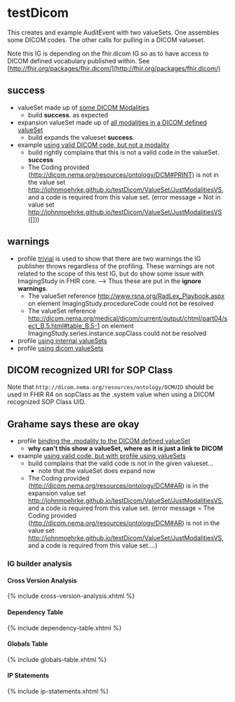 # testDicom

This creates and example AuditEvent with two valueSets. One assembles some DICOM codes. The other calls for pulling in a DICOM valueset.

Note this IG is depending on the fhir.dicom IG so as to have access to DICOM defined vocabulary published within. See [http://fhir.org/packages/fhir.dicom/](http://fhir.org/packages/fhir.dicom/)

## success
* valueSet made up of [some DICOM Modalities](ValueSet-FewModalitiesVS.html)
  * build **success**. as expected
* expansion valueSet made up of [all modalities in a DICOM defined valueSet](ValueSet-JustModalitiesVS.html)
  * build expands the valueset **success**. 
* example [using valid DICOM code, but not a modality](ImagingStudy-ex-imagingstudy-withBadCode.html)
  * build rightly complains that this is not a valid code in the valueSet. **success**
  * The Coding provided (http://dicom.nema.org/resources/ontology/DCM#PRINT) is not in the value set http://johnmoehrke.github.io/testDicom/ValueSet/JustModalitiesVS, and a code is required from this value set. (error message = Not in value set http://johnmoehrke.github.io/testDicom/ValueSet/JustModalitiesVS ([]))


## warnings
* profile [trivial](StructureDefinition-JohnMoehrke.testDicom.testImage.trivial.html) is used to show that there are two warnings the IG publisher throws regardless of the profiling. These warnings are not related to the scope of this test IG, but do show some issue with ImagingStudy in FHIR core. --> Thus these are put in the **ignore warnings**.
  * The valueSet reference http://www.rsna.org/RadLex_Playbook.aspx on element ImagingStudy.procedureCode could not be resolved
  * The valueSet reference http://dicom.nema.org/medical/dicom/current/output/chtml/part04/sect_B.5.html#table_B.5-1 on element ImagingStudy.series.instance.sopClass could not be resolved
* profile [using internal valueSets](StructureDefinition-JohnMoehrke.testDicom.testImage.vs.html)
* profile [using dicom valueSets](StructureDefinition-JohnMoehrke.testDicom.testImage.bind.html)


## DICOM recognized URI for SOP Class

Note that `http://dicom.nema.org/resources/ontology/DCMUID` should be used in FHIR R4 on sopClass as the .system value when using a DICOM recognized SOP Class UID.


## Grahame says these are okay
* profile [binding the .modality to the DICOM defined valueSet](StructureDefinition-JohnMoehrke.testDicom.testImage.bind.html)
  * **why can't this show a valueSet, where as it is just a link to DICOM**
* example [using valid code, but with profile using valueSets](ImagingStudy-ex-imagingstudyVs.html)
  * build complains that the valid code is not in the given valueset... 
    * note that the valueSet does expand now
  * The Coding provided (http://dicom.nema.org/resources/ontology/DCM#AR) is in the expansion value set http://johnmoehrke.github.io/testDicom/ValueSet/JustModalitiesVS, and a code is required from this value set. (error message = 	The Coding provided (http://dicom.nema.org/resources/ontology/DCM#AR) is not in the value set http://johnmoehrke.github.io/testDicom/ValueSet/JustModalitiesVS, and a code is required from this value set....)

### IG builder analysis

#### Cross Version Analysis

{% include cross-version-analysis.xhtml %}

#### Dependency Table

{% include dependency-table.xhtml %}

#### Globals Table

{% include globals-table.xhtml %}

#### IP Statements

{% include ip-statements.xhtml %}